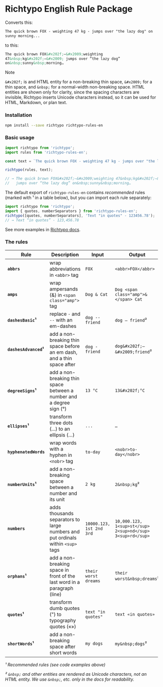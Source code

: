 # Richtypo English Rule Package

Converts this:

```html
The quick brown FOX - weighting 47 kg - jumps over "the lazy dog" on
sunny morning...
```

to this:

```html
The quick brown FOX&#x202f;—&#x2009;weighting
47&nbsp;kg&#x202f;—&#x2009; jumps over “the lazy dog”
on&nbsp;sunny&nbsp;morning…
```

> [!NOTE]
> `&#x202f;` is and HTML entity for a non-breaking thin space, `&#x2009;` for a thin space, and `&nbsp;` for a normal-width non-breaking space. HTML entities are shown only for clarity, since the spacing characters are invisible, Richtypo inserts Unicode characters instead, so it can be used for HTML, Markdown, or plan text.

### Installation

```bash
npm install --save richtypo richtypo-rules-en
```

### Basic usage

```javascript
import richtypo from 'richtypo';
import rules from 'richtypo-rules-en';

const text = `The quick brown FOX - weighting 47 kg - jumps over "the lazy dog" on sunny morning...`;

richtypo(rules, text);

// → The quick brown FOX&#x202f;—&#x2009;weighting 47&nbsp;kg&#x202f;—&#x2009;
//   jumps over “the lazy dog” on&nbsp;sunny&nbsp;morning…
```

The default export of `richtypo-rules-en` contains _recommended_ rules (marked with ¹ in a table below), but you can import each rule separately:

```js
import richtypo from 'richtypo';
import { quotes, numberSeparators } from 'richtypo-rules-en';
richtypo([quotes, numberSeparators], 'Text "in quotes" - 123456.78');
// → Text “in quotes” - 123,456.78
```

See more examples in [Richtypo docs](https://github.com/sapegin/richtypo.js).

### The rules

| Rule                  | Description                                                                     | Input                    | Output                                                     |
| --------------------- | ------------------------------------------------------------------------------- | ------------------------ | ---------------------------------------------------------- |
| **`abbrs`**           | wrap abbreviations in `<abbr>` tag                                              | `FOX`                    | `<abbr>FOX</abbr>`                                         |
| **`amps`**            | wrap ampersands (&) in `<span class="amp">` tag                                 | `Dog & Cat`              | `Dog <span class="amp">&</span> Cat`                       |
| **`dashesBasic`¹**    | replace `-` and `--` with an em-dashes                                          | `dog -- friend`          | `dog — friend`²                                            |
| **`dashesAdvanced`¹** | add a non-breaking thin space before an em dash, and a thin space after         | `dog - friend`           | `dog&#x202f;—&#x2009;friend`²                              |
| **`degreeSigns`¹**    | add a non-breaking thin space between a number and a degree sign (°)            | `13 °C`                  | `13&#x202f;°C`                                             |
| **`ellipses`¹**       | transform three dots (...) to an ellipsis (…)                                   | `...`                    | `…`                                                        |
| **`hyphenatedWords`** | wrap words with a hyphen in `<nobr>` tag                                        | `to-day`                 | `<nobr>to-day</nobr>`                                      |
| **`numberUnits`¹**    | add a non-breaking space between a number and its unit                          | `2 kg`                   | `2&nbsp;kg`²                                               |
| **`numbers`**         | adds thousands separators to large numbers and put ordinals within `<sup>` tags | `10000.123, 1st 2nd 3rd` | `10,000.123, 1<sup>st</sup> 2<sup>nd</sup> 3<sup>rd</sup>` |
| **`orphans`¹**        | add a non-breaking space in front of the last word in a paragraph (line)        | `their worst dreams`     | `their worst&nbsp;dreams`²                                 |
| **`quotes`¹**         | transform dumb quotes (") to typography quotes («»)                             | `text "in quotes"`       | `text «in quotes»`                                         |
| **`shortWords`¹**     | add a non-breaking space after short words                                      | `my dogs`                | `my&nbsp;dogs`²                                            |

_¹ Recommended rules (see code examples above)_

_² `&nbsp;` and other entities are rendered as Unicode characters, not an HTML entity. We use `&nbsp;`, etc. only in the docs for readability._
